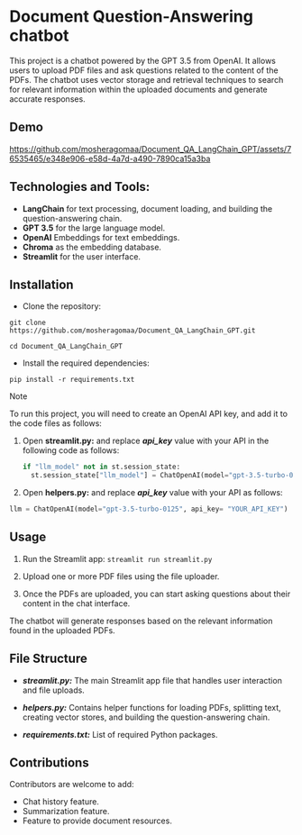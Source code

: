 # Document Question-Answering chatbot

This project is a chatbot powered by the GPT 3.5 from OpenAI. It allows users to upload PDF files and ask questions related to the content of the PDFs. The chatbot uses vector storage and retrieval techniques to search for relevant information within the uploaded documents and generate accurate responses.

## Demo

https://github.com/mosheragomaa/Document_QA_LangChain_GPT/assets/76535465/e348e906-e58d-4a7d-a490-7890ca15a3ba


## Technologies and Tools:
- **LangChain**  for text processing, document loading, and building the question-answering chain.
- **GPT 3.5** for the large language model.
- **OpenAI** Embeddings for text embeddings.
- **Chroma** as the embedding database.
- **Streamlit** for the user interface.

## Installation

- Clone the repository:

` git clone https://github.com/mosheragomaa/Document_QA_LangChain_GPT.git `

` cd Document_QA_LangChain_GPT `


- Install the required dependencies:

` pip install -r requirements.txt ` 

> [!NOTE]
> To run this project, you will need to create an OpenAI API key, and add it to the code files as follows:

1) Open  **streamlit.py:** and replace _**api_key**_ value with your API in the following code as follows:
   ``` python
   if "llm_model" not in st.session_state:
     st.session_state["llm_model"] = ChatOpenAI(model="gpt-3.5-turbo-0125", api_key= "YOUR_API_KEY")

2) Open **helpers.py:** and replace _**api_key**_ value with your API as follows:
  

``` python
llm = ChatOpenAI(model="gpt-3.5-turbo-0125", api_key= "YOUR_API_KEY")

```

## Usage

1. Run the Streamlit app: ` streamlit run streamlit.py `

2. Upload one or more PDF files using the file uploader.

3. Once the PDFs are uploaded, you can start asking questions about their content in the chat interface.

The chatbot will generate responses based on the relevant information found in the uploaded PDFs.

## File Structure
- _**streamlit.py:**_ The main Streamlit app file that handles user interaction and file uploads.

- _**helpers.py:**_ Contains helper functions for loading PDFs, splitting text, creating vector stores, and building the question-answering chain.

- _**requirements.txt:**_ List of required Python packages.

## Contributions

Contributors are welcome to add: 
- Chat history feature.
- Summarization feature.
- Feature to provide document resources.
